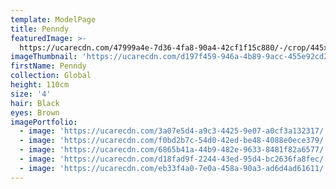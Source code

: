```yaml
---
template: ModelPage
title: Penndy
featuredImage: >-
  https://ucarecdn.com/47999a4e-7d36-4fa8-90a4-42cf1f15c880/-/crop/445x258/0,0/-/preview/
imageThumbnail: 'https://ucarecdn.com/d197f459-946a-4b89-9acc-455e92cd23d4/'
firstName: Penndy
collection: Global
height: 110cm
size: '4'
hair: Black
eyes: Brown
imagePortfolio:
  - image: 'https://ucarecdn.com/3a07e5d4-a9c3-4425-9e07-a0cf3a132317/'
  - image: 'https://ucarecdn.com/f0bd2b7c-54d0-42ed-be48-4088e0ece379/'
  - image: 'https://ucarecdn.com/6865b41a-44b9-482e-9633-8481f82a6577/'
  - image: 'https://ucarecdn.com/d18fad9f-2244-43ed-95d4-bc2636fa8fec/'
  - image: 'https://ucarecdn.com/eb33f4a0-7e0a-458a-90a3-ad6d4ad61611/'
---
```


